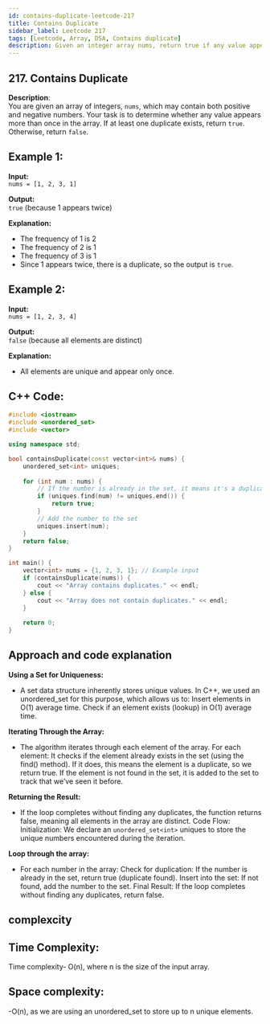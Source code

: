 ```yaml
---
id: contains-duplicate-leetcode-217
title: Contains Duplicate
sidebar_label: Leetcode 217
tags: [Leetcode, Array, DSA, Contains duplicate]
description: Given an integer array nums, return true if any value appears at least twice in the array, and return false if every element is distinct.
---
```


## 217. Contains Duplicate
**Description**:  
You are given an array of integers, `nums`, which may contain both positive and negative numbers. Your task is to determine whether any value appears more than once in the array. If at least one duplicate exists, return `true`. Otherwise, return `false`.

## Example 1:

**Input:**  
`nums = [1, 2, 3, 1]`

**Output:**  
`true` (because 1 appears twice)

**Explanation:**  
- The frequency of 1 is 2  
- The frequency of 2 is 1  
- The frequency of 3 is 1  
- Since 1 appears twice, there is a duplicate, so the output is `true`.

## Example 2:

**Input:**  
`nums = [1, 2, 3, 4]`

**Output:**  
`false` (because all elements are distinct)

**Explanation:**  
- All elements are unique and appear only once.

## C++ Code:
```cpp
#include <iostream>
#include <unordered_set>
#include <vector>

using namespace std;

bool containsDuplicate(const vector<int>& nums) {
    unordered_set<int> uniques;
    
    for (int num : nums) {
        // If the number is already in the set, it means it's a duplicate
        if (uniques.find(num) != uniques.end()) {
            return true;
        }
        // Add the number to the set
        uniques.insert(num);
    }
    return false;
}

int main() {
    vector<int> nums = {1, 2, 3, 1}; // Example input
    if (containsDuplicate(nums)) {
        cout << "Array contains duplicates." << endl;
    } else {
        cout << "Array does not contain duplicates." << endl;
    }
    
    return 0;
}

```
## Approach and code explanation
**Using a Set for Uniqueness:**
- A set data structure inherently stores unique values. In C++, we used an unordered_set for this purpose, which allows us to:
Insert elements in O(1) average time.
Check if an element exists (lookup) in O(1) average time.

**Iterating Through the Array:**
- The algorithm iterates through each element of the array.
For each element:
It checks if the element already exists in the set (using the find() method). If it does, this means the element is a duplicate, so we return true.
If the element is not found in the set, it is added to the set to track that we’ve seen it before.

**Returning the Result:**
- If the loop completes without finding any duplicates, the function returns false, meaning all elements in the array are distinct.
Code Flow:
Initialization: We declare an `unordered_set<int>` uniques to store the unique numbers encountered during the iteration.

**Loop through the array:**
- For each number in the array:
Check for duplication: If the number is already in the set, return true (duplicate found).
Insert into the set: If not found, add the number to the set.
Final Result: If the loop completes without finding any duplicates, return false.

## complexcity
## Time Complexity:
Time complexity- O(n), where n is the size of the input array.

## Space complexity:
-O(n), as we are using an unordered_set to store up to n unique elements.